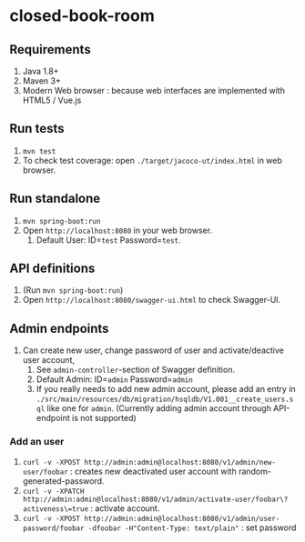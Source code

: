 # closed-book-room

## Requirements
1. Java 1.8+
1. Maven 3+
1. Modern Web browser : because web interfaces are implemented with HTML5 / Vue.js

## Run tests
1. `mvn test`
1. To check test coverage: open `./target/jacoco-ut/index.html` in web browser.

## Run standalone
1. `mvn spring-boot:run`
1. Open `http://localhost:8080` in your web browser.
    1. Default User: ID=`test` Password=`test`.

## API definitions
1. (Run `mvn spring-boot:run`)
1. Open `http://localhost:8080/swagger-ui.html` to check Swagger-UI.

## Admin endpoints
1. Can create new user, change password of user and activate/deactive user account,
    1. See `admin-controller`-section of Swagger definition.
    1. Default Admin: ID=`admin` Password=`admin`
    1. If you really needs to add new admin account, please add an entry in `./src/main/resources/db/migration/hsqldb/V1.001__create_users.sql` like one for `admin`. (Currently adding admin account through API-endpoint is not supported)

### Add an user
1. `curl -v -XPOST http://admin:admin@localhost:8080/v1/admin/new-user/foobar` : creates new deactivated user account with random-generated-password.
1. `curl -v -XPATCH http://admin:admin@localhost:8080/v1/admin/activate-user/foobar\?activeness\=true` : activate account.
1. `curl -v -XPOST http://admin:admin@localhost:8080/v1/admin/user-password/foobar -dfoobar -H"Content-Type: text/plain"` : set password
